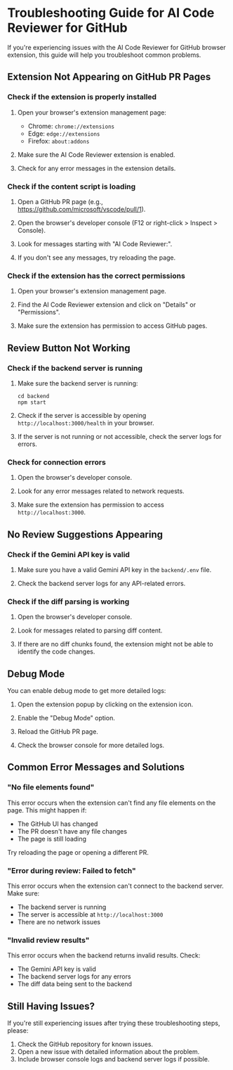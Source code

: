 # Troubleshooting Guide for AI Code Reviewer for GitHub

If you're experiencing issues with the AI Code Reviewer for GitHub browser extension, this guide will help you troubleshoot common problems.

## Extension Not Appearing on GitHub PR Pages

### Check if the extension is properly installed

1. Open your browser's extension management page:
   - Chrome: `chrome://extensions`
   - Edge: `edge://extensions`
   - Firefox: `about:addons`

2. Make sure the AI Code Reviewer extension is enabled.

3. Check for any error messages in the extension details.

### Check if the content script is loading

1. Open a GitHub PR page (e.g., https://github.com/microsoft/vscode/pull/1).

2. Open the browser's developer console (F12 or right-click > Inspect > Console).

3. Look for messages starting with "AI Code Reviewer:".

4. If you don't see any messages, try reloading the page.

### Check if the extension has the correct permissions

1. Open your browser's extension management page.

2. Find the AI Code Reviewer extension and click on "Details" or "Permissions".

3. Make sure the extension has permission to access GitHub pages.

## Review Button Not Working

### Check if the backend server is running

1. Make sure the backend server is running:
   ```
   cd backend
   npm start
   ```

2. Check if the server is accessible by opening `http://localhost:3000/health` in your browser.

3. If the server is not running or not accessible, check the server logs for errors.

### Check for connection errors

1. Open the browser's developer console.

2. Look for any error messages related to network requests.

3. Make sure the extension has permission to access `http://localhost:3000`.

## No Review Suggestions Appearing

### Check if the Gemini API key is valid

1. Make sure you have a valid Gemini API key in the `backend/.env` file.

2. Check the backend server logs for any API-related errors.

### Check if the diff parsing is working

1. Open the browser's developer console.

2. Look for messages related to parsing diff content.

3. If there are no diff chunks found, the extension might not be able to identify the code changes.

## Debug Mode

You can enable debug mode to get more detailed logs:

1. Open the extension popup by clicking on the extension icon.

2. Enable the "Debug Mode" option.

3. Reload the GitHub PR page.

4. Check the browser console for more detailed logs.

## Common Error Messages and Solutions

### "No file elements found"

This error occurs when the extension can't find any file elements on the page. This might happen if:

- The GitHub UI has changed
- The PR doesn't have any file changes
- The page is still loading

Try reloading the page or opening a different PR.

### "Error during review: Failed to fetch"

This error occurs when the extension can't connect to the backend server. Make sure:

- The backend server is running
- The server is accessible at `http://localhost:3000`
- There are no network issues

### "Invalid review results"

This error occurs when the backend returns invalid results. Check:

- The Gemini API key is valid
- The backend server logs for any errors
- The diff data being sent to the backend

## Still Having Issues?

If you're still experiencing issues after trying these troubleshooting steps, please:

1. Check the GitHub repository for known issues.
2. Open a new issue with detailed information about the problem.
3. Include browser console logs and backend server logs if possible.
